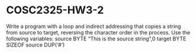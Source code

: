 # COSC2325-HW3-2

Write a program with a loop and indirect addressing that copies a string from source to target,
reversing the character order in the process. Use the following variables:
source BYTE “This is the source string”,0
target BYTE SIZEOF source DUP(‘#’)
